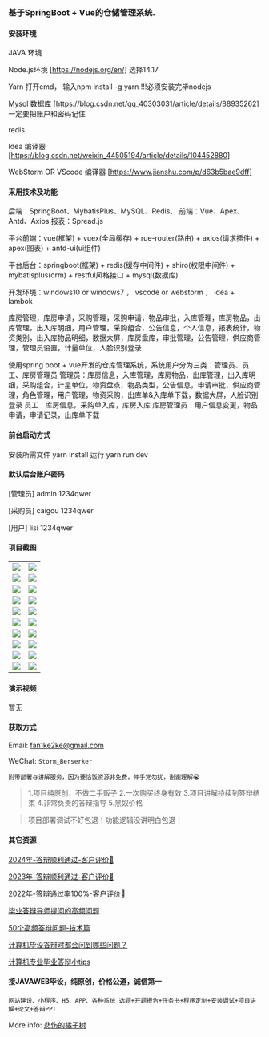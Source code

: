 ### 基于SpringBoot + Vue的仓储管理系统.

#### 安装环境

JAVA 环境 

Node.js环境 [https://nodejs.org/en/] 选择14.17

Yarn 打开cmd， 输入npm install -g yarn !!!必须安装完毕nodejs

Mysql 数据库 [https://blog.csdn.net/qq_40303031/article/details/88935262] 一定要把账户和密码记住

redis

Idea 编译器 [https://blog.csdn.net/weixin_44505194/article/details/104452880]

WebStorm OR VScode 编译器 [https://www.jianshu.com/p/d63b5bae9dff]

#### 采用技术及功能

后端：SpringBoot、MybatisPlus、MySQL、Redis、
前端：Vue、Apex、Antd、Axios
报表：Spread.js

平台前端：vue(框架) + vuex(全局缓存) + rue-router(路由) + axios(请求插件) + apex(图表)  + antd-ui(ui组件)

平台后台：springboot(框架) + redis(缓存中间件) + shiro(权限中间件) + mybatisplus(orm) + restful风格接口 + mysql(数据库)

开发环境：windows10 or windows7 ， vscode or webstorm ， idea + lambok

库房管理，库房申请，采购管理，采购申请，物品审批，入库管理，库房物品，出库管理，出入库明细，用户管理，采购组合，公告信息，个人信息，报表统计，物资类别，出入库物品明细，数据大屏，库房盘库，审批管理，公告管理，供应商管理，管理员设置，计量单位，人脸识别登录

使用spring boot + vue开发的仓库管理系统，系统用户分为三类：管理员、员工、库房管理员
管理员：库房信息，入库管理，库房物品，出库管理，出入库明细，采购组合，计星单位，物资盘点，物品类型，公告信息，申请审批，供应商管理，角色管理，用户管理，物资采购，出库单&入库单下载，数据大屏，人脸识别登录
员工：库房信息，采购单入库，库房入库
库房管理员：用户信息变更，物品申请，申请记录，出库单下载

#### 前台启动方式
安装所需文件 yarn install 
运行 yarn run dev

#### 默认后台账户密码
[管理员]
admin
1234qwer

[采购员]
caigou
1234qwer

[用户]
lisi
1234qwer
#### 项目截图

|  |  |
|---------------------|---------------------|
| ![](https://fank-bucket-oss.oss-cn-beijing.aliyuncs.com/img/1720362134765.png) | ![](https://fank-bucket-oss.oss-cn-beijing.aliyuncs.com/img/1720361808758.png) |
| ![](https://fank-bucket-oss.oss-cn-beijing.aliyuncs.com/img/1720362090923.png) | ![](https://fank-bucket-oss.oss-cn-beijing.aliyuncs.com/img/1720361786585.png) |
| ![](https://fank-bucket-oss.oss-cn-beijing.aliyuncs.com/img/1720362079784.png) | ![](https://fank-bucket-oss.oss-cn-beijing.aliyuncs.com/img/1720361742660.png) |
| ![](https://fank-bucket-oss.oss-cn-beijing.aliyuncs.com/img/1720361964051.png) | ![](https://fank-bucket-oss.oss-cn-beijing.aliyuncs.com/img/1720361728040.png) |
| ![](https://fank-bucket-oss.oss-cn-beijing.aliyuncs.com/img/1720361927539.png) | ![](https://fank-bucket-oss.oss-cn-beijing.aliyuncs.com/img/1720361716264.png) |
| ![](https://fank-bucket-oss.oss-cn-beijing.aliyuncs.com/img/1720361904967.png) | ![](https://fank-bucket-oss.oss-cn-beijing.aliyuncs.com/img/1720361703707.png) |
| ![](https://fank-bucket-oss.oss-cn-beijing.aliyuncs.com/img/1720361890943.png) | ![](https://fank-bucket-oss.oss-cn-beijing.aliyuncs.com/img/1720361688801.png) |
| ![](https://fank-bucket-oss.oss-cn-beijing.aliyuncs.com/img/1720361854151.png) | ![](https://fank-bucket-oss.oss-cn-beijing.aliyuncs.com/img/1720361674818.png) |
| ![](https://fank-bucket-oss.oss-cn-beijing.aliyuncs.com/img/1720361841423.png) | ![](https://fank-bucket-oss.oss-cn-beijing.aliyuncs.com/img/1720361663466.png) |
| ![](https://fank-bucket-oss.oss-cn-beijing.aliyuncs.com/img/1720361826094.png) | ![](https://fank-bucket-oss.oss-cn-beijing.aliyuncs.com/img/1720361617192.png) |


#### 演示视频

暂无

#### 获取方式

Email: fan1ke2ke@gmail.com

WeChat: `Storm_Berserker`

`附带部署与讲解服务，因为要恰饭资源非免费，伸手党勿扰，谢谢理解😭`

> 1.项目纯原创，不做二手贩子 2.一次购买终身有效 3.项目讲解持续到答辩结束 4.非常负责的答辩指导 5.黑奴价格

> 项目部署调试不好包退！功能逻辑没讲明白包退！

#### 其它资源

[2024年-答辩顺利通过-客户评价👻](https://berserker287.github.io/2024/06/06/2024%E5%B9%B4%E7%AD%94%E8%BE%A9%E9%A1%BA%E5%88%A9%E9%80%9A%E8%BF%87/)

[2023年-答辩顺利通过-客户评价🐢](https://berserker287.github.io/2023/06/14/2023%E5%B9%B4%E7%AD%94%E8%BE%A9%E9%A1%BA%E5%88%A9%E9%80%9A%E8%BF%87/)

[2022年-答辩通过率100%-客户评价🐣](https://berserker287.github.io/2022/05/25/%E9%A1%B9%E7%9B%AE%E4%BA%A4%E6%98%93%E8%AE%B0%E5%BD%95/)

[毕业答辩导师提问的高频问题](https://berserker287.github.io/2023/06/13/%E6%AF%95%E4%B8%9A%E7%AD%94%E8%BE%A9%E5%AF%BC%E5%B8%88%E6%8F%90%E9%97%AE%E7%9A%84%E9%AB%98%E9%A2%91%E9%97%AE%E9%A2%98/)

[50个高频答辩问题-技术篇](https://berserker287.github.io/2023/06/13/50%E4%B8%AA%E9%AB%98%E9%A2%91%E7%AD%94%E8%BE%A9%E9%97%AE%E9%A2%98-%E6%8A%80%E6%9C%AF%E7%AF%87/)

[计算机毕设答辩时都会问到哪些问题？](https://www.zhihu.com/question/31020988)

[计算机专业毕业答辩小tips](https://zhuanlan.zhihu.com/p/145911029)

#### 接JAVAWEB毕设，纯原创，价格公道，诚信第一

`网站建设、小程序、H5、APP、各种系统 选题+开题报告+任务书+程序定制+安装调试+项目讲解+论文+答辩PPT`

More info: [悲伤的橘子树](https://berserker287.github.io/)
